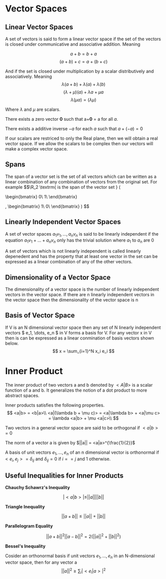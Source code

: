 # Vector Spaces


## Linear Vector Spaces

A set of vectors is said to form a linear vector space if the set of the vectors is closed under communicative and associative addition. Meaning

$$a+b = b+a$$
$$(a+b) + c = a + (b+c)$$

And if the set is closed under multiplication by a scalar distributively and associatively. Meaning
$$\lambda (a+b) + \lambda(a) +\lambda(b)$$
$$(\lambda + \mu)(a) + \lambda a + \mu a$$
$$\lambda (\mu a) = (\lambda \mu)$$

Where $\lambda$ and $\mu$ are scalars.

There exists a zero vector __0__ such that  a+__0__ = a for all $a$.

There exists a additive inverse $-a$ for each $a$ such that $a +(-a) = 0$

If our scalars are restriced to only the Real plane, then we will obtain a real vector space. If we allow the scalars to be complex then our vectors will make a complex vector space.

## Spans
The span of a vector set is the set of all vectors which can be written as a linear combination of any combination of vectors from the original set. For example
$$\R_2 \textrm{ is the span of the vector set } (

\begin{bmatrix}
0\\
1\\
\end{bmatrix}

, 
\begin{bmatrix}
1\\
0\\
\end{bmatrix}
)
$$ 


## Linearly Independent Vector Spaces

A set of vector spaces $a_1 v_1, \dots, a_n v_n$ is said to be linearly independent if the equation $a_1 v_1 + \dots + a_n v_n$ only has the trivial solution where $a_1$ to $a_n$ are 0

A set of vectors which is not linearly independent is called linearly depenedent and has the property that at least one vector in the set can be expressed as a linear combination of any of the other vectors.


## Dimensionality of a Vector Space

The dimensionality of a vector space is the number of linearly independent vectors in the vector space. If there are n linearly independent vectors in the vector space then the dimensionality of the vector space is n

## Basis of Vector Space

If V is an N dimensional vector space then any set of N linearly independent vectors $ e_1, \dots, e_n $ in V forms a basis for V. For any vector x in V then is can be expressed as a linear conmination of basis vectors shown below.
$$ x = \sum_{i=1}^N x_i e_i $$


# Inner Product

The inner product of two vectors a and b denoted by $<A|B>$ is a scalar function of a and b. It generalizes the notion of a dot product to more abstract spaces.

Inner products satisfies the following properties.
$$
<a|b> = <b|a>\\
<a|(\lambda b + \mu c)> = <a|\lambda b> + <a|\mu c> = \lambda <a|b> + \mu <a|c>\\
$$

Two vectors in a general vector space are said to be orthogonal if $<a|b> = 0$

The norm of a vector a is given by $||a|| = <a|a>^{\frac{1}{2}}$

A basis of unit vectors $e_1, \dots, e_n$ of an n dimensional vector is orthonormal if $<e_i, e_j> = \delta_{ij}$ and $\delta_{ij} = 0$ if $i==j$ and 1 otherwise.

## Useful Inequalities for Inner Products

__Chauchy Schawrz's Inequality__

$$|<a|b>| \le ||a|| ||b||$$

__Triangle Inequality__

$$||a+b|| \le ||a|| + ||b||$$

__Parallelogram Equality__

$$||a+b||^2 ||a-b||^2 = 2(||a||^2 + ||b||^2)$$

__Bessel's Inequality__

Cosider an orthonormal basis if unit vectors $e_1, \dots, e_n$ in an N-dimensional vector space, then for any vector a
$$||a||^2 \ge \sum_{i} |<e_i|a>|^2$$






